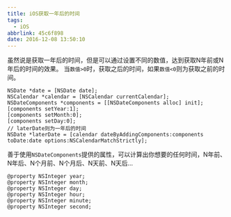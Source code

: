 ```yaml
---
title: iOS获取一年后的时间
tags:
  - iOS
abbrlink: 45c6f898
date: 2016-12-08 13:50:10
---
```


虽然说是获取一年后的时间，但是可以通过设置不同的数值，达到获取N年前或N年后的时间的效果。
当`数值>0`时，获取之后的时间，如果`数值<0`则为获取之前的时间。

``` ObjC
NSDate *date = [NSDate date];
NSCalendar *calendar = [NSCalendar currentCalendar];
NSDateComponents *components = [[NSDateComponents alloc] init];
[components setYear:1];
[components setMonth:0];
[components setDay:0];
// laterDate则为一年后的时间
NSDate *laterDate = [calendar dateByAddingComponents:components toDate:date options:NSCalendarMatchStrictly];
```

善于使用`NSDateComponents`提供的属性，可以计算出你想要的任何时间，N年前、N年后、N个月前、N个月后、N天前、N天后...

``` ObjC
@property NSInteger year;
@property NSInteger month;
@property NSInteger day;
@property NSInteger hour;
@property NSInteger minute;
@property NSInteger second;
```